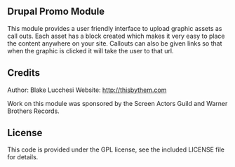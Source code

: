## Drupal Promo Module

This module provides a user friendly interface to upload graphic assets as call outs.  Each asset has a block created which makes it very easy to place the content anywhere on your site.  Callouts can also be given links so that when the graphic is clicked it will take the user to that url.

## Credits

Author: Blake Lucchesi
Website: http://thisbythem.com

Work on this module was sponsored by the Screen Actors Guild and Warner Brothers Records.

## License

This code is provided under the GPL license, see the included LICENSE file for details.